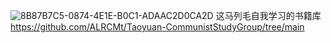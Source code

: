 ![8B87B7C5-0874-4E1E-B0C1-ADAAC2D0CA2D](https://github.com/ALRCMt/Taoyuan-CommunistStudyGroup/assets/140961960/f6d81f0e-5be8-4247-ad50-e9f49af0987d)
这马列毛自我学习的书籍库
https://github.com/ALRCMt/Taoyuan-CommunistStudyGroup/tree/main

